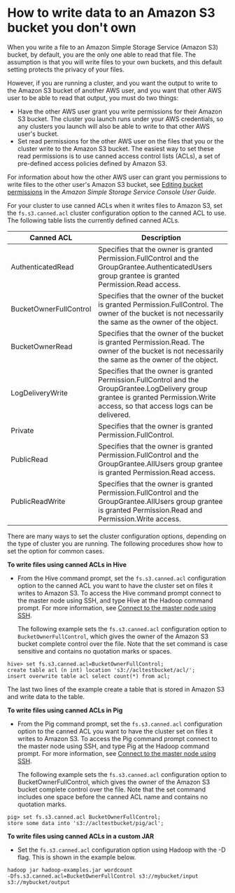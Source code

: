 # How to write data to an Amazon S3 bucket you don't own<a name="emr-s3-acls"></a>

 When you write a file to an Amazon Simple Storage Service \(Amazon S3\) bucket, by default, you are the only one able to read that file\. The assumption is that you will write files to your own buckets, and this default setting protects the privacy of your files\. 

 However, if you are running a cluster, and you want the output to write to the Amazon S3 bucket of another AWS user, and you want that other AWS user to be able to read that output, you must do two things: 
+  Have the other AWS user grant you write permissions for their Amazon S3 bucket\. The cluster you launch runs under your AWS credentials, so any clusters you launch will also be able to write to that other AWS user's bucket\. 
+  Set read permissions for the other AWS user on the files that you or the cluster write to the Amazon S3 bucket\. The easiest way to set these read permissions is to use canned access control lists \(ACLs\), a set of pre\-defined access policies defined by Amazon S3\. 

 For information about how the other AWS user can grant you permissions to write files to the other user's Amazon S3 bucket, see [Editing bucket permissions](https://docs.aws.amazon.com/AmazonS3/latest/user-guide/EditingBucketPermissions.html) in the *Amazon Simple Storage Service Console User Guide*\. 

 For your cluster to use canned ACLs when it writes files to Amazon S3, set the `fs.s3.canned.acl` cluster configuration option to the canned ACL to use\. The following table lists the currently defined canned ACLs\. 


| Canned ACL | Description | 
| --- | --- | 
| AuthenticatedRead | Specifies that the owner is granted Permission\.FullControl and the GroupGrantee\.AuthenticatedUsers group grantee is granted Permission\.Read access\. | 
| BucketOwnerFullControl | Specifies that the owner of the bucket is granted Permission\.FullControl\. The owner of the bucket is not necessarily the same as the owner of the object\. | 
| BucketOwnerRead | Specifies that the owner of the bucket is granted Permission\.Read\. The owner of the bucket is not necessarily the same as the owner of the object\. | 
| LogDeliveryWrite | Specifies that the owner is granted Permission\.FullControl and the GroupGrantee\.LogDelivery group grantee is granted Permission\.Write access, so that access logs can be delivered\. | 
| Private | Specifies that the owner is granted Permission\.FullControl\. | 
| PublicRead | Specifies that the owner is granted Permission\.FullControl and the GroupGrantee\.AllUsers group grantee is granted Permission\.Read access\. | 
| PublicReadWrite | Specifies that the owner is granted Permission\.FullControl and the GroupGrantee\.AllUsers group grantee is granted Permission\.Read and Permission\.Write access\. | 

 There are many ways to set the cluster configuration options, depending on the type of cluster you are running\. The following procedures show how to set the option for common cases\. 

**To write files using canned ACLs in Hive**
+  From the Hive command prompt, set the `fs.s3.canned.acl` configuration option to the canned ACL you want to have the cluster set on files it writes to Amazon S3\. To access the Hive command prompt connect to the master node using SSH, and type Hive at the Hadoop command prompt\. For more information, see [Connect to the master node using SSH](emr-connect-master-node-ssh.md)\. 

   The following example sets the `fs.s3.canned.acl` configuration option to `BucketOwnerFullControl`, which gives the owner of the Amazon S3 bucket complete control over the file\. Note that the set command is case sensitive and contains no quotation marks or spaces\. 

  ```
  hive> set fs.s3.canned.acl=BucketOwnerFullControl;   
  create table acl (n int) location 's3://acltestbucket/acl/'; 
  insert overwrite table acl select count(*) from acl;
  ```

   The last two lines of the example create a table that is stored in Amazon S3 and write data to the table\. 

**To write files using canned ACLs in Pig**
+  From the Pig command prompt, set the `fs.s3.canned.acl` configuration option to the canned ACL you want to have the cluster set on files it writes to Amazon S3\. To access the Pig command prompt connect to the master node using SSH, and type Pig at the Hadoop command prompt\. For more information, see [Connect to the master node using SSH](emr-connect-master-node-ssh.md)\. 

   The following example sets the `fs.s3.canned.acl` configuration option to BucketOwnerFullControl, which gives the owner of the Amazon S3 bucket complete control over the file\. Note that the set command includes one space before the canned ACL name and contains no quotation marks\. 

  ```
  pig> set fs.s3.canned.acl BucketOwnerFullControl; 
  store some data into 's3://acltestbucket/pig/acl';
  ```

**To write files using canned ACLs in a custom JAR**
+  Set the `fs.s3.canned.acl` configuration option using Hadoop with the \-D flag\. This is shown in the example below\. 

  ```
  hadoop jar hadoop-examples.jar wordcount 
  -Dfs.s3.canned.acl=BucketOwnerFullControl s3://mybucket/input s3://mybucket/output
  ```